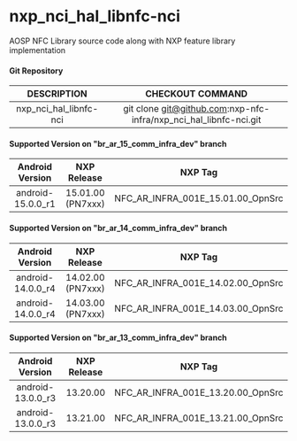 # nxp_nci_hal_libnfc-nci
AOSP NFC Library source code along with NXP feature library implementation

#### Git Repository

| DESCRIPTION        | CHECKOUT COMMAND          |
| :-------------: |:-------------:| 
| nxp_nci_hal_libnfc-nci | git clone git@github.com:nxp-nfc-infra/nxp_nci_hal_libnfc-nci.git |

#### Supported Version on "br_ar_15_comm_infra_dev" branch
| Android Version        | NXP Release          | NXP Tag  |
| :-------------: |:---------------------:| :-----:|
| android-15.0.0_r1              |  15.01.00 (PN7xxx) |  NFC_AR_INFRA_001E_15.01.00_OpnSrc |








#### Supported Version on "br_ar_14_comm_infra_dev" branch
| Android Version        | NXP Release          | NXP Tag  |
| :-------------: |:---------------------:| :-----:|
| android-14.0.0_r4              |  14.02.00 (PN7xxx) |  NFC_AR_INFRA_001E_14.02.00_OpnSrc |
| android-14.0.0_r4              |  14.03.00 (PN7xxx) |  NFC_AR_INFRA_001E_14.03.00_OpnSrc |




#### Supported Version on "br_ar_13_comm_infra_dev" branch
| Android Version        | NXP Release          | NXP Tag  |
| :-------------: |:---------------------:| :-----:|
|  android-13.0.0_r3   | 13.20.00  |  NFC_AR_INFRA_001E_13.20.00_OpnSrc |
|  android-13.0.0_r3   | 13.21.00  |  NFC_AR_INFRA_001E_13.21.00_OpnSrc |





